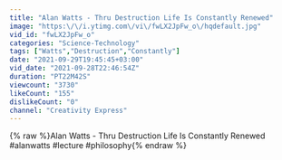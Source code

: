 ```yaml
---
title: "Alan Watts - Thru Destruction Life Is Constantly Renewed"
image: "https:\/\/i.ytimg.com\/vi\/fwLX2JpFw_o\/hqdefault.jpg"
vid_id: "fwLX2JpFw_o"
categories: "Science-Technology"
tags: ["Watts","Destruction","Constantly"]
date: "2021-09-29T19:45:45+03:00"
vid_date: "2021-09-28T22:46:54Z"
duration: "PT22M42S"
viewcount: "3730"
likeCount: "155"
dislikeCount: "0"
channel: "Creativity Express"
---
```

{% raw %}Alan Watts - Thru Destruction Life Is Constantly Renewed #alanwatts #lecture #philosophy{% endraw %}
